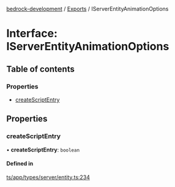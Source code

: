 [bedrock-development](../README.md) / [Exports](../modules.md) / IServerEntityAnimationOptions

# Interface: IServerEntityAnimationOptions

## Table of contents

### Properties

- [createScriptEntry](IServerEntityAnimationOptions.md#createscriptentry)

## Properties

### createScriptEntry

• **createScriptEntry**: `boolean`

#### Defined in

[ts/app/types/server/entity.ts:234](https://github.com/DauntlessStudio/Bedrock-Developments/blob/c7d1542/ts/app/types/server/entity.ts#L234)
